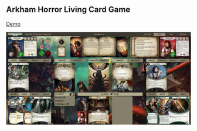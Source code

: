 ## Arkham Horror Living Card Game

[Demo](https://www.playarkham.online)

![preview](./preview/play.jpg "Logo Title Text 1")
